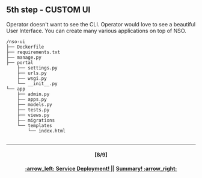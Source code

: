 ## 5th step - CUSTOM UI

Operator doesn't want to see the CLI. Operator would love to see a beautiful User Interface.
You can create many various applications on top of NSO.
```
/nso-ui
├── Dockerfile
├── requirements.txt
├── manage.py
├── portal
    ├── settings.py
    ├── urls.py
    ├── wsgi.py
    └── __init__.py
└── app
    ├── admin.py
    ├── apps.py
    ├── models.py
    ├── tests.py
    ├── views.py
    ├── migrations
    └── templates
        └── index.html
       
```

---
<h4 align="center">[8/9]</h4>
<h4 align="center"> <a href="/readme/6.md"> :arrow_left: Service Deployment! </a> || <a href="/readme/8.md"> Summary! :arrow_right: </a> </h4>
